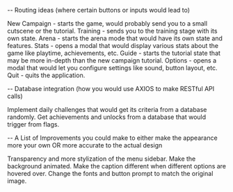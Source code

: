 -- Routing ideas (where certain buttons or inputs would lead to)

New Campaign - starts the game, would probably send you to a small cutscene or the tutorial.
Training - sends you to the training stage with its own state.
Arena - starts the arena mode that would have its own state and features.
Stats - opens a modal that would display various stats about the game like playtime, achievements, etc.
Guide - starts the tutorial state that may be more in-depth than the new campaign tutorial.
Options - opens a modal that would let you configure settings like sound, button layout, etc.
Quit - quits the application.

-- Database integration (how you would use AXIOS to make RESTful API calls)

Implement daily challenges that would get its criteria from a database randomly.
Get achievements and unlocks from a database that would trigger from flags. 

-- A List of Improvements you could make to either make the appearance more your own OR more accurate to the actual design

Transparency and more stylization of the menu sidebar.
Make the background animated.
Make the caption different when different options are hovered over.
Change the fonts and button prompt to match the original image.